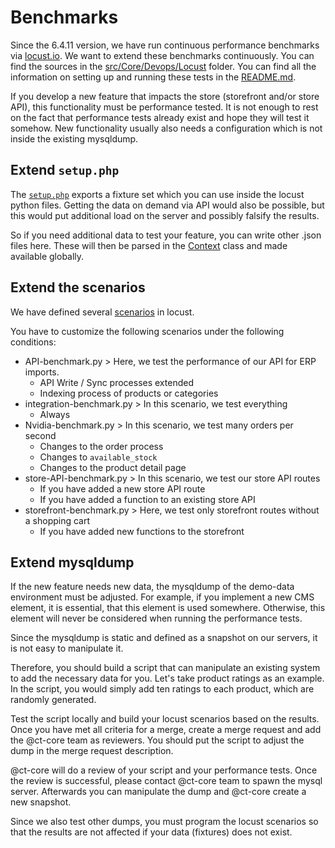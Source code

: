 # Benchmarks

Since the 6.4.11 version, we have run continuous performance benchmarks via [locust.io](https://locust.io/). We want to extend these benchmarks continuously. You can find the sources in the [src/Core/Devops/Locust](https://github.com/shopware/shopware/tree/trunk/src/Core/DevOps/Locust) folder. You can find all the information on setting up and running these tests in the [README.md](https://github.com/shopware/shopware/blob/trunk/src/Core/DevOps/Locust/README.md).

If you develop a new feature that impacts the store (storefront and/or store API), this functionality must be performance tested. It is not enough to rest on the fact that performance tests already exist and hope they will test it somehow. New functionality usually also needs a configuration which is not inside the existing mysqldump.

## Extend `setup.php`
The [`setup.php`](https://github.com/shopware/shopware/blob/trunk/src/Core/DevOps/Locust/setup.php) exports a fixture set which you can use inside the locust python files. Getting the data on demand via API would also be possible, but this would put additional load on the server and possibly falsify the results.

So if you need additional data to test your feature, you can write other .json files here. These will then be parsed in the [Context](https://github.com/shopware/shopware/blob/trunk/src/Core/DevOps/Locust/common/context.py) class and made available globally.

## Extend the scenarios

We have defined several [scenarios](https://github.com/shopware/shopware/tree/trunk/src/Core/DevOps/Locust/scenarios) in locust.

You have to customize the following scenarios under the following conditions:

- API-benchmark.py > Here, we test the performance of our API for ERP imports.
  - API Write / Sync processes extended
  - Indexing process of products or categories
- integration-benchmark.py > In this scenario, we test everything
  - Always
- Nvidia-benchmark.py > In this scenario, we test many orders per second
  - Changes to the order process
  - Changes to `available_stock`
  - Changes to the product detail page
- store-API-benchmark.py > In this scenario, we test our store API routes
  - If you have added a new store API route
  - If you have added a function to an existing store API
- storefront-benchmark.py > Here, we test only storefront routes without a shopping cart
  - If you have added new functions to the storefront

## Extend mysqldump

If the new feature needs new data, the mysqldump of the demo-data environment must be adjusted. For example, if you implement a new CMS element, it is essential, that this element is used somewhere. Otherwise, this element will never be considered when running the performance tests.

Since the mysqldump is static and defined as a snapshot on our servers, it is not easy to manipulate it.

Therefore, you should build a script that can manipulate an existing system to add the necessary data for you.
Let's take product ratings as an example. In the script, you would simply add ten ratings to each product, which are randomly generated.

Test the script locally and build your locust scenarios based on the results. Once you have met all criteria for a merge, create a merge request and add the @ct-core team as reviewers. You should put the script to adjust the dump in the merge request description.

@ct-core will do a review of your script and your performance tests. Once the review is successful, please contact @ct-core team to spawn the mysql server. Afterwards you can manipulate the dump and @ct-core create a new snapshot.

Since we also test other dumps, you must program the locust scenarios so that the results are not affected if your data (fixtures) does not exist. 
